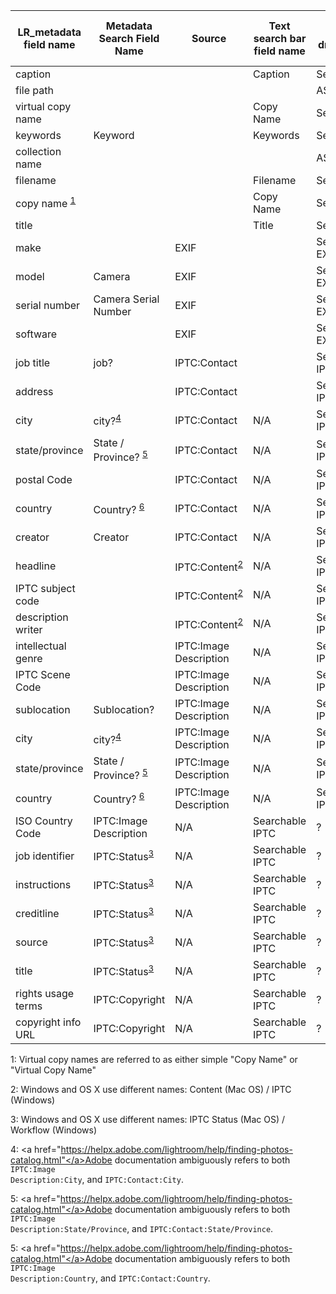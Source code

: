 |LR_metadata field name| Metadata Search Field Name | Source | Text search bar field name | Text search dropdown subset | Smart collection field name|
|---|---|---|---|---|---|
|caption|||Caption|Self < ASF|?|
|file path||||ASF|?|
|virtual copy name|||Copy Name|Self < ASF|?|
|keywords|Keyword||Keywords|Self < ASF|?|
|collection name||||ASF|?|
|filename|||Filename|Self|?|
|copy name <sup>[1](#myfootnote1)</sup>|||Copy Name|Self|?|
|title|||Title|Self < SM|?|
|make||EXIF||Searchable EXIF|?|
|model|Camera|EXIF||Searchable EXIF|?|
|serial number|Camera Serial Number|EXIF||Searchable EXIF|?|
|software||EXIF||Searchable EXIF|?|
|job title|job?|IPTC:Contact||Searchable IPTC|?|
|address||IPTC:Contact||Searchable IPTC|?|
|city|city?<sup>[4](#myfootnote4)</sup>|IPTC:Contact|N/A|Searchable IPTC|?|
|state/province|State / Province? <sup>[5](#myfootnote5)</sup>|IPTC:Contact|N/A|Searchable IPTC|?|
|postal Code||IPTC:Contact|N/A|Searchable IPTC|?|
|country|Country? <sup>[6](#myfootnote6)</sup>|IPTC:Contact|N/A|Searchable IPTC|?|
|creator|Creator|IPTC:Contact|N/A|Searchable IPTC|?|
|headline||IPTC:Content<sup>[2](#myfootnote2)</sup>|N/A|Searchable IPTC|?|
|IPTC subject code||IPTC:Content<sup>[2](#myfootnote2)</sup>|N/A|Searchable IPTC|?|
|description writer||IPTC:Content<sup>[2](#myfootnote2)</sup>|N/A|Searchable IPTC|?|
|intellectual genre||IPTC:Image Description|N/A|Searchable IPTC|?|
|IPTC Scene Code||IPTC:Image Description|N/A|Searchable IPTC|?|
|sublocation|Sublocation?|IPTC:Image Description|N/A|Searchable IPTC|?|
|city|city?<sup>[4](#myfootnote4)</sup>|IPTC:Image Description|N/A|Searchable IPTC|?|
|state/province|State / Province? <sup>[5](#myfootnote5)</sup>|IPTC:Image Description|N/A|Searchable IPTC|?|
|country|Country? <sup>[6](#myfootnote6)</sup>|IPTC:Image Description|N/A|Searchable IPTC|?|
|ISO Country Code|IPTC:Image Description|N/A|Searchable IPTC|?|
|job identifier|IPTC:Status<sup>[3](#myfootnote3)</sup>|N/A|Searchable IPTC|?|
|instructions|IPTC:Status<sup>[3](#myfootnote3)</sup>|N/A|Searchable IPTC|?|
|creditline|IPTC:Status<sup>[3](#myfootnote3)</sup>|N/A|Searchable IPTC|?|
|source|IPTC:Status<sup>[3](#myfootnote3)</sup>|N/A|Searchable IPTC|?|
|title|IPTC:Status<sup>[3](#myfootnote3)</sup>|N/A|Searchable IPTC|?|
|rights usage terms|IPTC:Copyright|N/A|Searchable IPTC|?|
|copyright info URL|IPTC:Copyright|N/A|Searchable IPTC|?|

<a name="myfootnote1">1</a>: Virtual copy names are referred to as either simple "Copy Name" or "Virtual Copy Name"

<a name="myfootnote2">2</a>: Windows and OS X use different names: Content (Mac OS) / IPTC (Windows)

<a name="myfootnote3">3</a>: Windows and OS X use different names: IPTC Status (Mac OS) / Workflow (Windows)

<a name="myfootnote4">4</a>: <a href="https://helpx.adobe.com/lightroom/help/finding-photos-catalog.html"</a>Adobe documentation ambiguously refers to both <code>IPTC:Image Description:City</code>, and <code>IPTC:Contact:City</code>.

<a name="myfootnote5">5</a>: <a href="https://helpx.adobe.com/lightroom/help/finding-photos-catalog.html"</a>Adobe documentation ambiguously refers to both <code>IPTC:Image Description:State/Province</code>, and <code>IPTC:Contact:State/Province</code>.

<a name="myfootnote5">5</a>: <a href="https://helpx.adobe.com/lightroom/help/finding-photos-catalog.html"</a>Adobe documentation ambiguously refers to both <code>IPTC:Image Description:Country</code>, and <code>IPTC:Contact:Country</code>.
